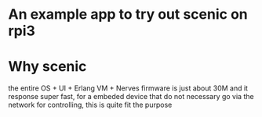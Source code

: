 # An example app to try out scenic on rpi3

# Why scenic

the entire OS + UI + Erlang VM + Nerves firmware is just about 30M 
and it response super fast, for a embeded device that do not necessary go via the network for 
controlling, this is quite fit the purpose


